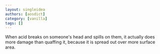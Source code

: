 ```yaml
---
layout: singleidea
authors: [aosdict]
category: [vanilla]
tags: []
---
```

When acid breaks on someone's head and spills on them, it actually does more damage than quaffing it, because it is spread out over more surface area.
